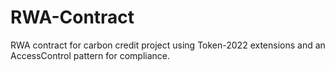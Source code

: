 # RWA-Contract
RWA contract for carbon credit project using Token-2022 extensions and an AccessControl pattern for compliance.
